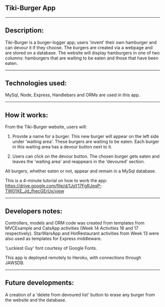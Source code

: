Tiki-Burger App
---------------

---------------

Description:
-----------
Tiki-Burger is a burger-logger app; users 'invent' their own hamburger and can devour it if they choose. The burgers are created  via a webpage and are stored on a database. The website will display hamburgers in one of two columns: hamburgers that are waiting to be eaten and those that have been eaten.

-----------------------------------------------

Technologies used:
---------------

MySql, Node, Express, Handlebars and ORMs are used in this app.

------------------------------


How it works: 
-------------
From the Tiki-Burger website, users will:
1) Provide a name for a burger. This new burger will appear on the left side under 'waiting area'. These burgers are waiting to be eaten. Each burger in this waiting area has a devour button next to it.

2) Users can click on the devour button. The chosen burger gets eaten and leaves the 'waiting area' and reappears in the 'devoured' section.

All burgers, whether eaten or not, appear and remain in a MySql database.



This is a 4-minute tutorial on how to work the app:
https://drive.google.com/file/d/1JsY17FgRJeqP-TW01XE_Jd_fhecGErUx/view

---------------------------------
Developers notes:
----------------
Controllers, models and ORM code was created from templates from MVCExample and CatsApp activities (Week 14 Activities 16 and 17 respectively). StarWarsApp and HotRestaurant activities from Week 13 were also used as templates for Express middleware.

'Luckiest Guy' font courtesy of Google Fonts.

This app is deployed remotely to Heroku, with connections through JAWSDB.

-------------------
Future developments:
-------------------
A creation of a 'delete from devoured list' button to erase any burger from the website and the database.



